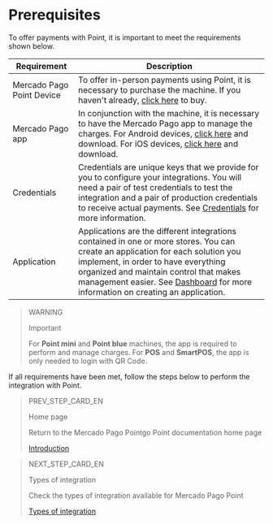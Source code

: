 # Prerequisites

To offer payments with Point, it is important to meet the requirements shown below.

| Requirement | Description |
| --- | --- |
| Mercado Pago Point Device | To offer in-person payments using Point, it is necessary to purchase the machine. If you haven't already, [click here](https://www.mercadopago.com/point) to buy. |
| Mercado Pago app | In conjunction with the machine, it is necessary to have the Mercado Pago app to manage the charges. For Android devices, [click here](https://play.google.com/store/apps/details?id=com.mercadopago.wallet&hl=es_419) and download. For iOS devices, [click here](https://apps.apple.com/ar/app/mercado-pago/id925436649) and download. |
| Credentials | Credentials are unique keys that we provide for you to configure your integrations. You will need a pair of test credentials to test the integration and a pair of production credentials to receive actual payments. See [Credentials](/developers/en/docs/mp-point/additional-content/credentials) for more information. |
| Application | Applications are the different integrations contained in one or more stores. You can create an application for each solution you implement, in order to have everything organized and maintain control that makes management easier. See [Dashboard](/developers/en/docs/mp-point/additional-content/dashboard/introduction) for more information on creating an application. |

> WARNING
>
> Important
>
> For **Point mini** and **Point blue** machines, the app is required to perform and manage charges. For **POS** and **SmartPOS**, the app is only needed to login with QR Code.

If all requirements have been met, follow the steps below to perform the integration with Point.

> PREV_STEP_CARD_EN
>
> Home page
>
> Return to the Mercado Pago Pointgo Point documentation home page
>
> [Introduction](/developers/en/docs/mp-point/landing)


> NEXT_STEP_CARD_EN
>
> Types of integration
>
> Check the types of integration available for Mercado Pago Point
>
> [Types of integration](/developers/en/docs/mp-point/types-of-integration)
